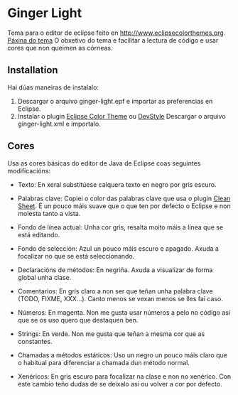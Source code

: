 # Ginger Light
Tema para o editor de eclipse feito en http://www.eclipsecolorthemes.org.
[Páxina do tema](http://www.eclipsecolorthemes.org/?view=theme&id=51805)
O obxetivo do tema e facilitar a lectura de código e usar cores que non queimen as córneas.

## Installation
Hai dúas maneiras de instalalo:
1. Descargar o arquivo ginger-light.epf e importar as preferencias en Eclipse.
2. Instalar o plugin [Eclipse Color Theme](http://marketplace.eclipse.org/content/eclipse-color-theme) ou [DevStyle](https://www.genuitec.com/products/devstyle/)
Descargar o arquivo ginger-light.xml e importalo.

## Cores
Usa as cores básicas do editor de Java de Eclipse coas seguintes modificacións:
+ Texto: En xeral substitúese calquera texto en negro por gris escuro.

+ Palabras clave: Copiei o color das palabras clave que usa o plugin [Clean Sheet](http://www.codeaffine.com/2015/11/04/clean-sheet-an-ergonomic-eclipse-theme-for-windows-10/). É un pouco máis suave que o que ten por defecto o Eclipse e non molesta tanto a vista.

+ Fondo de línea actual: Unha cor gris, resalta moito máis a línea que se está editando.

+ Fondo de selección: Azul un pouco máis escuro e apagado. Axuda a focalizar no que se está seleccionando.

+ Declaracións de métodos: En negriña. Axuda a visualizar de forma global unha clase.

+ Comentarios: En gris claro a non ser que teñan unha palabra clave (TODO, FIXME, XXX...). Canto menos se vexan menos se lles fai caso.

+ Números: En magenta. Non me gusta usar números a pelo no código así que se os uso quero que destaquen ben.

+ Strings: En verde. Non me gusta que teñan a mesma cor que as constantes.

+ Chamadas a métodos estáticos: Uso un negro un pouco máis claro que o habitual para diferenciar a chamada dun método normal.

+ Xenéricos: En gris escuro para focalizar na clase e non no xenérico. Con este cambio teño dudas de se deixalo así ou volver a cor por defecto.
